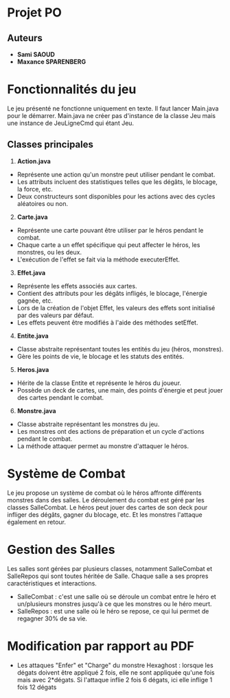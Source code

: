 __**Projet PO**__
=======

__**Auteurs**__
-----------

* **Sami SAOUD**
* **Maxance SPARENBERG**


# __**Fonctionnalités du jeu**__

Le jeu présenté ne fonctionne uniquement en texte. Il faut lancer Main.java pour le démarrer. Main.java ne créer pas d'instance de la classe Jeu mais une instance de JeuLigneCmd qui étant Jeu.

## __**Classes principales**__


1. **Action.java**

- Représente une action qu'un monstre peut utiliser pendant le combat.
- Les attributs incluent des statistiques telles que les dégâts, le blocage, la force, etc.
- Deux constructeurs sont disponibles pour les actions avec des cycles aléatoires ou non.


2. **Carte.java**

- Représente une carte pouvant être utiliser par le héros pendant le combat.
- Chaque carte a un effet spécifique qui peut affecter le héros, les monstres, ou les deux.
- L'exécution de l'effet se fait via la méthode executerEffet.


3. **Effet.java**

- Représente les effets associés aux cartes.
- Contient des attributs pour les dégâts infligés, le blocage, l'énergie gagnée, etc.
- Lors de la création de l'objet Effet, les valeurs des effets sont initialisé par des valeurs par défaut.
- Les effets peuvent être modifiés à l'aide des méthodes setEffet.


4. **Entite.java**

- Classe abstraite représentant toutes les entités du jeu (héros, monstres).
- Gère les points de vie, le blocage et les statuts des entités.


5. **Heros.java**

- Hérite de la classe Entite et représente le héros du joueur.
- Possède un deck de cartes, une main, des points d'énergie et peut jouer des cartes pendant le combat.


6. **Monstre.java**

- Classe abstraite représentant les monstres du jeu.
- Les monstres ont des actions de préparation et un cycle d'actions pendant le combat.
- La méthode attaquer permet au monstre d'attaquer le héros.


# __**Système de Combat**__

Le jeu propose un système de combat où le héros affronte différents monstres dans des salles. Le déroulement du combat est géré par les classes SalleCombat. Le héros peut jouer des cartes de son deck pour infliger des dégâts, gagner du blocage, etc. Et les monstres l'attaque également en retour.


# __**Gestion des Salles**__

Les salles sont gérées par plusieurs classes, notamment SalleCombat et SalleRepos qui sont toutes héritée de Salle. Chaque salle a ses propres caractéristiques et interactions.
- SalleCombat : c'est une salle où se déroule un combat entre le héro et un/plusieurs monstres jusqu'à ce que les monstres ou le héro meurt.
- SalleRepos : est une salle où le héro se repose, ce qui lui permet de regagner 30% de sa vie.

# __**Modification par rapport au PDF**__
- Les attaques "Enfer" et "Charge" du monstre Hexaghost : lorsque les dégats doivent être appliqué 2 fois, elle ne sont appliquée qu'une fois mais avec 2*dégats. Si l'attaque inflie 2 fois 6 dégats, ici elle inflige 1 fois 12 dégats